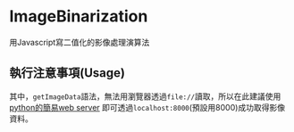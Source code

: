 # ImageBinarization
用Javascript寫二值化的影像處理演算法

## 執行注意事項(Usage)

其中，`getImageData`語法，無法用瀏覽器透過`file://`讀取，所以在此建議使用[python的簡易web server](https://darkblack02.blogspot.tw/2017/04/blog-post.html)
即可透過`localhost:8000`(預設用8000)成功取得影像資料。
